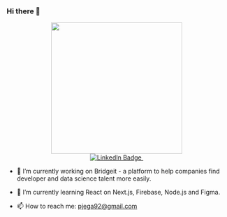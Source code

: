 ### Hi there 👋

<div id="header" align="center">
<img
  src="https://media.giphy.com/media/qgQUggAC3Pfv687qPC/giphy.gif"
  width="300px"
/>  
  <div id="badges">
    <a href="https://www.linkedin.com/in/pradeebajega/" target="_blank" rel="noopener noreferrer">
      <img src="https://img.shields.io/badge/LinkedIn-blue?style=for-the-badge&logo=linkedin&logoColor=white" alt="LinkedIn Badge"/>
    </a>
    <img src="https://komarev.com/ghpvc/?username=lankan01&style=flat-square&color=blue" alt=""/>
  </div>
</div>

- 🔭 I’m currently working on Bridgeit - a platform to help companies find developer and data science talent more easily.
- 🌱 I’m currently learning React on Next.js, Firebase, Node.js and Figma.

- 📫 How to reach me: pjega92@gmail.com

